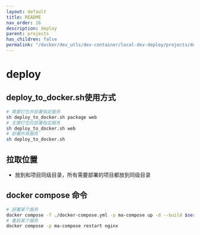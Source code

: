 ```yaml
---
layout: default
title: README
nav_order: 16
description: deploy
parent: projects
has_children: false
permalink: "/docker/dev_utls/dev-container/local-dev-deploy/projects/deploy/readme/"
---
```


# deploy

## deploy_to_docker.sh使用方式

```bash
# 需要打包并部署指定服务
sh deploy_to_docker.sh package web
# 无需打包仅部署指定服务
sh deploy_to_docker.sh web
# 部署所有服务
sh deploy_to_docker.sh
```

## 拉取位置

- 放到和项目同级目录，所有需要部署的项目都放到同级目录

## docker compose 命令

```bash
# 部署某个服务
docker compose -f ./docker-compose.yml -p ma-compose up -d --build $service_name
# 重启某个服务
docker compose -p ma-compose restart nginx
```
